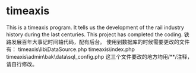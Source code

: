 # timeaxis
This is a timeaxis program. It tells us the development of the rail industry history during the last  centuries. This project has completed the coding.
铁路发展百年大事记时间轴代码，配有后台。
使用到数据库的时候需要更改的文件有：
timeaxis\lib\DataSource.php
timeaxis\index.php
timeaxis\admin\bak\data\sql_config.php
这三个文件要改的地方均用/**/注释，请自行修改。